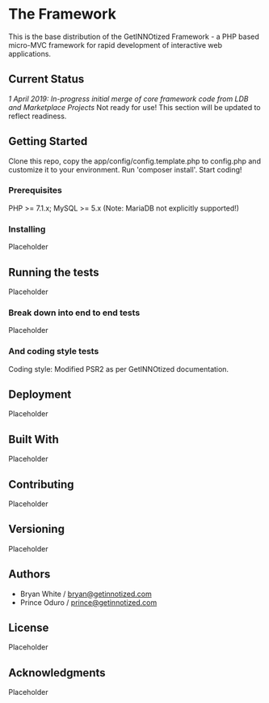 # The Framework

This is the base distribution of the GetINNOtized Framework - a PHP based micro-MVC framework for rapid development of interactive web 
applications.

## Current Status

*1 April 2019: In-progress initial merge of core framework code from LDB and Marketplace Projects*
Not ready for use! This section will be updated to reflect readiness.

## Getting Started

Clone this repo, copy the app/config/config.template.php to config.php and customize it to your environment. Run 'composer install'. Start 
coding!

### Prerequisites

PHP >= 7.1.x; MySQL >= 5.x (Note: MariaDB not explicitly supported!)

### Installing

Placeholder

## Running the tests

Placeholder

### Break down into end to end tests

Placeholder

### And coding style tests

Coding style: Modified PSR2 as per GetINNOtized documentation.

## Deployment

Placeholder

## Built With

Placeholder

## Contributing

Placeholder

## Versioning

Placeholder

## Authors

- Bryan White / bryan@getinnotized.com
- Prince Oduro / prince@getinnotized.com

## License

Placeholder

## Acknowledgments

Placeholder
